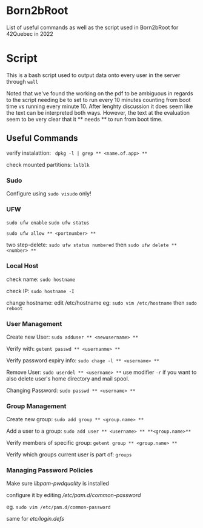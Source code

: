 # Born2bRoot #
List of useful commands as well as the script used in Born2bRoot for 42Quebec in 2022

# Script #

This is a bash script used to output data onto every user in the server through `wall`

Noted that we've found the working on the pdf to be ambiguous in regards to the script needing be to set to run every 10 minutes counting from boot time vs running every minute 10. After lenghty discussion it does seem like the text can be interpreted both ways.
However, the text at the evaluation seem to be very clear that it ** needs ** to run from boot time.

## Useful Commands ##

verify instalattion:
` dpkg -l | grep ** <name.of.app> **`

check mounted partitions:
`lslblk`

### Sudo ###
Configure using `sudo visudo` only!

### UFW ###
`sudo ufw enable`
`sudo ufw status`

`sudo ufw allow ** <portnumber> **`

two step-delete: `sudo ufw status numbered` then `sudo ufw delete ** <number> **`

### Local Host ###
check name: `sudo hostname`

check IP: `sudo hostname -I`

change hostname: edit /etc/hostname 
eg: `sudo vim /etc/hostname` then `sudo reboot` 

### User Management ###
Create new User:
`sudo adduser ** <newusername> **`

Verify with:
`getent passwd ** <usernanme> **`

Verify password expiry info:
`sudo chage -l ** <username> **`


Remove User:
`sudo userdel ** <username> **`
use modifier `-r` if you want to also delete user's home directory and mail spool.

Changing Password:
`sudo passwd ** <username> **`

### Group Management ###
Create new group:
`sudo add group ** <group.name> **`

Add a user to a group:
`sudo add user ** <username> ** **<group.name>**`

Verify members of specific group:
`getent group ** <group.name> **`

Verify which groups current user is part of:
`groups`

### Managing Password Policies ###
Make sure _libpam-pwdquality_ is installed

configure it by editing _/etc/pam.d/common-password_

eg. `sudo vim /etc/pam.d/common-password`

same for _etc/login.defs_
